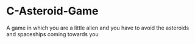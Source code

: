 # C-Asteroid-Game
 A game in which you are a little alien and you have to avoid the asteroids and spaceships coming towards you
